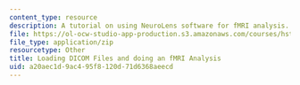 ```yaml
---
content_type: resource
description: A tutorial on using NeuroLens software for fMRI analysis.
file: https://ol-ocw-studio-app-production.s3.amazonaws.com/courses/hst-583-functional-magnetic-resonance-imaging-data-acquisition-and-analysis-fall-2008/a20aec1d9ac495f8120d71d6368aeecd_Tutorial_with_dicom.zip
file_type: application/zip
resourcetype: Other
title: Loading DICOM Files and doing an fMRI Analysis
uid: a20aec1d-9ac4-95f8-120d-71d6368aeecd
---
```

